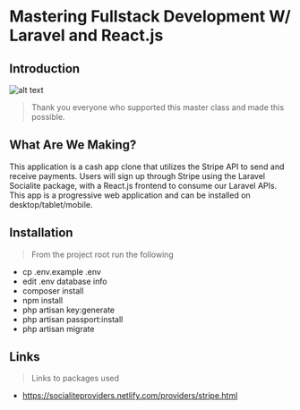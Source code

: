 # Mastering Fullstack Development W/ Laravel and React.js

## Introduction


![alt text](https://jyroneparker.com/wp-content/uploads/2019/04/laravel_react-masterclass-e1557189388530.png "Logo Title Text 1")
> Thank you everyone who supported this master class and made this possible.

## What Are We Making?

This application is a cash app clone that utilizes the Stripe API to send and receive payments. Users will sign up through Stripe using the Laravel Socialite package, with a React.js frontend to consume our Laravel APIs. This app is a progressive web application and can be installed on desktop/tablet/mobile.

## Installation

> From the project root run the following
- cp .env.example .env
- edit .env database info
- composer install
- npm install
- php artisan key:generate
- php artisan passport:install
- php artisan migrate


## Links
> Links to packages used
- https://socialiteproviders.netlify.com/providers/stripe.html
